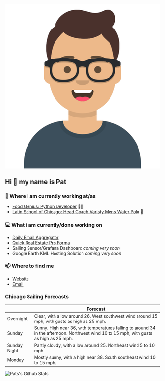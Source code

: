 [![Social banner for p-j-falconer](https://raw.githubusercontent.com/P-J-FALCONER/P-J-FALCONER/master/assets/avataaars.svg)](https://patfalconer.com/)
## Hi :wave: my name is Pat

### 💼 Where I am currently working at/as
- [Food Genius: Python Developer](https://getfoodgenius.com/) 🍔🐍
- [Latin School of Chicago: Head Coach Varisty Mens Water Polo](https://www.latinschool.org/) 🤽


### 💻 What i am currently/done working on
 - [Daily Email Aggregator](https://github.com/P-J-FALCONER/dott_daily_mail)
 - [Quick Real Estate Pro Forma](https://github.com/P-J-FALCONER/henry)
 - Sailing Sensor/Grafana Dashboard *coming very soon*
 - Google Earth KML Hosting Solution *coming very soon*

### 📫 Where to find me
 - [Website](https://patfalconer.com/)
 - [Email](mailto:patrick.j.falconer@gmail.com)


### Chicago Sailing Forecasts
|   | Forecast  |
|---|---|
| Overnight | Clear, with a low around 26. West southwest wind around 15 mph, with gusts as high as 25 mph. |
| Sunday | Sunny. High near 36, with temperatures falling to around 34 in the afternoon. Northwest wind 10 to 15 mph, with gusts as high as 25 mph. |
| Sunday Night | Partly cloudy, with a low around 25. Northeast wind 5 to 10 mph. |
| Monday | Mostly sunny, with a high near 38. South southeast wind 10 to 15 mph. |

![Pats's Github Stats](https://github-readme-stats.vercel.app/api?username=p-j-falconer&show_icons=true&theme=radical)
